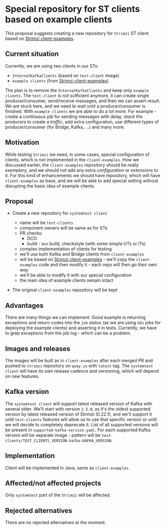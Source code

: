 # Special repository for ST clients based on example clients

This proposal suggests creating a new repository for `Strimzi` ST client based on [Strimzi client-examples](https://github.com/strimzi/client-examples).

## Current situation

Currently, we are using two clients in our STs:
 - `InternalKafkaClients` (based on `test-client` image) 
 - `example clients` (from [Strimzi client-examples](https://github.com/strimzi/client-examples)).

The plan is to remove the `InternalKafkaClients` and keep only `example clients`. 
The `test-client` is not sufficient anymore, it can create single producer/consumer, send/receive messages, and then we can assert result.
We are stuck here, and we need to wait until a producer/consumer is finished. 
With `example clients` we are able to do a lot more.
For example - create a continuous job for sending messages with delay, 
_stack_ the producers to create a _traffic_,  add extra configuration, use different types of producer/consumer (for Bridge, Kafka, ...) and many more.  

## Motivation

While testing `Strimzi` we need, in some cases, special configuration of clients, which is not implemented in the `client-examples`.
How we discussed earlier, the `client-examples` repository should be really _exemplary_, 
and we should not add any extra _configuration_ or _extensions_ to it. 
For this kind of enhancements we should have repository, which will have `client-examples` as base, 
and we will be able to add special setting without disrupting the basic idea of example clients.

## Proposal

 * Create a new repository for `systemtest client`
    * name will be `test-clients`
    * component owners will be same as for STs
    * PR checks:
       * DCO
       * build - `mvn` build, checkstyle (with some simple UTs or ITs)
    * complex implementation of clients for testing
    * we'll use both Kafka and Bridge clients from `client-examples`
    * will be based on [Strimzi client-examples](https://github.com/strimzi/client-examples) - we'll copy the
      `client-examples` code and then modify it - each repo will then _go their own way_
    * we'll be able to modify it with our special configuration
    * the main idea of example clients remain intact
    
 * The original `client-examples` repository will be kept

## Advantages

There are many things we can implement. 
Good example is returning exceptions and return codes into the `job` status (as we are using `k8s` jobs for deploying the example clients) and asserting it in tests. 
Currently, we have to grep exceptions from the job log - which can be a problem. 

## Images and releases

The images will be built as in `client-examples` after each merged PR and pushed to `strimzi` repository on `quay.io` with `latest` tag.
The `systemtest client` will have its own release cadence and versioning, which will depend on new features.  

## Kafka version

The `systemtest client` will support latest released version of Kafka with several older.
We'll start with version `2.5.0`, as it's the oldest supported version by latest released version of Strimzi (0.22.1),
and we'll support it until `test-clients` features will allow us to use that specific version or until we will decide to completely deprecate it.
List of all supported versions will be present in `supported-kafka-version.yaml`.
For each supported Kafka version will be separate image - pattern will be `test-clients/TEST_CLIENTS_VERSION-kafka-KAFKA_VERSION`.

## Implementation

Client will be implemented in Java, same as `client-examples`.

## Affected/not affected projects

Only `systemtest` part of the `Strimzi` will be affected.

## Rejected alternatives

There are no rejected alternatives at the moment.